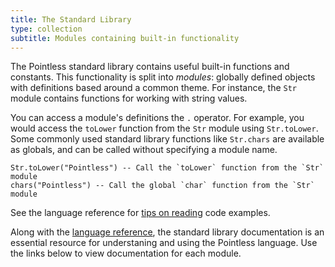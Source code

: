 ```yaml
---
title: The Standard Library
type: collection
subtitle: Modules containing built-in functionality
---
```


The Pointless standard library contains useful built-in functions and constants.
This functionality is split into _modules_: globally defined objects with
definitions based around a common theme. For instance, the `Str` module contains
functions for working with string values.

You can access a module's definitions the `.` operator. For example, you would
access the `toLower` function from the `Str` module using `Str.toLower`. Some
commonly used standard library functions like `Str.chars` are available as
globals, and can be called without specifying a module name.

```ptls
Str.toLower("Pointless") -- Call the `toLower` function from the `Str` module
chars("Pointless") -- Call the global `char` function from the `Str` module
```

See the language reference for [tips on reading](/language#reading-example-code)
code examples.

Along with the [language reference](/language), the standard library
documentation is an essential resource for understaning and using the Pointless
language. Use the links below to view documentation for each module.
